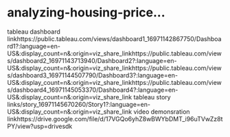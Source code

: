 # analyzing-housing-price...
tableau dashboard linkhttps://public.tableau.com/views/dashboard1_16971142867750/Dashboard1?:language=en-US&:display_count=n&:origin=viz_share_linkhttps://public.tableau.com/views/dashboard2_16971143713940/Dashboard2?:language=en-US&:display_count=n&:origin=viz_share_linkhttps://public.tableau.com/views/dashboard3_16971144507790/Dashboard3?:language=en-US&:display_count=n&:origin=viz_share_linkhttps://public.tableau.com/views/dashboard4_16971145053370/Dashboard4?:language=en-US&:display_count=n&:origin=viz_share_link
tableau story links/story_16971145670260/Story1?:language=en-US&:display_count=n&:origin=viz_share_link
video demonsration linkhttps://drive.google.com/file/d/17VGQo6yhZ8wBWYbDMT_i96uTVwZz8tPY/view?usp=drivesdk
